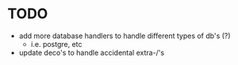 # TODO

- add more database handlers to handle different types of db's (?)
  - i.e. postgre, etc
- update deco's to handle accidental extra-/'s
